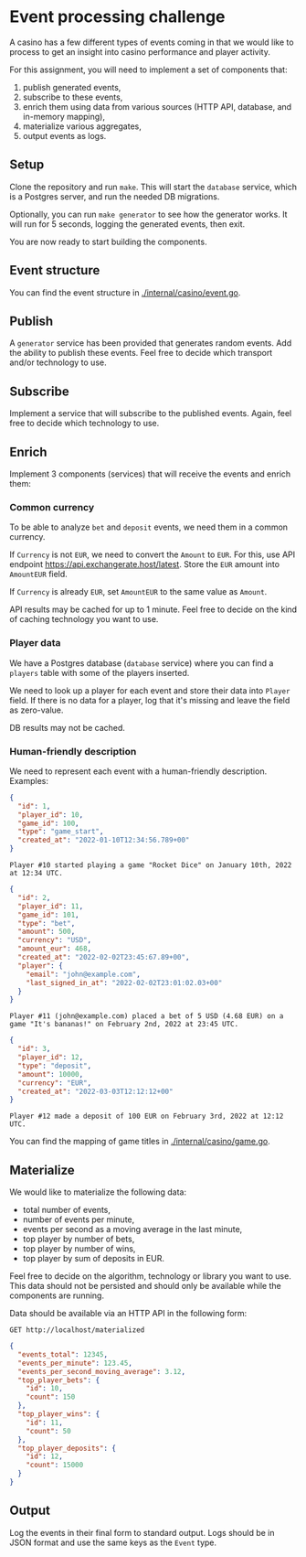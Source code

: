 # Event processing challenge

A casino has a few different types of events coming in that we would like to
process to get an insight into casino performance and player activity.

For this assignment, you will need to implement a set of components that:

1. publish generated events,
2. subscribe to these events,
3. enrich them using data from various sources (HTTP API, database, and in-memory mapping),
4. materialize various aggregates,
5. output events as logs.

## Setup

Clone the repository and run `make`. This will start the `database` service, which is a Postgres server, and run the
needed DB migrations.

Optionally, you can run `make generator` to see how the generator works. It will run for 5 seconds, logging the
generated events, then exit.

You are now ready to start building the components.

## Event structure

You can find the event structure in [./internal/casino/event.go](./internal/casino/event.go).

## Publish

A `generator` service has been provided that generates random events. Add the ability to publish these events. Feel free
to decide which transport and/or technology to use.

## Subscribe

Implement a service that will subscribe to the published events. Again, feel free to decide which technology to use.

## Enrich

Implement 3 components (services) that will receive the events and enrich them:

### Common currency

To be able to analyze `bet` and `deposit` events, we need them in a common currency.

If `Currency` is not `EUR`, we need to convert the `Amount` to `EUR`. For this, use API
endpoint https://api.exchangerate.host/latest. Store the `EUR` amount into `AmountEUR` field.

If `Currency` is already `EUR`, set `AmountEUR` to the same value as `Amount`.

API results may be cached for up to 1 minute. Feel free to decide on the kind of caching technology you want to use.

### Player data

We have a Postgres database (`database` service) where you can find a `players` table with some of the players inserted.

We need to look up a player for each event and store their data into `Player` field. If there is no data for a player,
log that it's missing and leave the field as zero-value.

DB results may not be cached.

### Human-friendly description

We need to represent each event with a human-friendly description. Examples:

```json
{
  "id": 1,
  "player_id": 10,
  "game_id": 100,
  "type": "game_start",
  "created_at": "2022-01-10T12:34:56.789+00"
}
```

```
Player #10 started playing a game "Rocket Dice" on January 10th, 2022 at 12:34 UTC.
```

```json
{
  "id": 2,
  "player_id": 11,
  "game_id": 101,
  "type": "bet",
  "amount": 500,
  "currency": "USD",
  "amount_eur": 468,
  "created_at": "2022-02-02T23:45:67.89+00",
  "player": {
    "email": "john@example.com",
    "last_signed_in_at": "2022-02-02T23:01:02.03+00"
  }
}
```

```
Player #11 (john@example.com) placed a bet of 5 USD (4.68 EUR) on a game "It's bananas!" on February 2nd, 2022 at 23:45 UTC.
```

```json
{
  "id": 3,
  "player_id": 12,
  "type": "deposit",
  "amount": 10000,
  "currency": "EUR",
  "created_at": "2022-03-03T12:12:12+00"
}
```

```
Player #12 made a deposit of 100 EUR on February 3rd, 2022 at 12:12 UTC.
```

You can find the mapping of game titles in [./internal/casino/game.go](./internal/casino/game.go).

## Materialize

We would like to materialize the following data:

- total number of events,
- number of events per minute,
- events per second as a moving average in the last minute,
- top player by number of bets,
- top player by number of wins,
- top player by sum of deposits in EUR.

Feel free to decide on the algorithm, technology or library you want to use. This data should not be persisted and
should only be available while the components are running.

Data should be available via an HTTP API in the following form:

```
GET http://localhost/materialized
```

```json
{
  "events_total": 12345,
  "events_per_minute": 123.45,
  "events_per_second_moving_average": 3.12,
  "top_player_bets": {
    "id": 10,
    "count": 150
  },
  "top_player_wins": {
    "id": 11,
    "count": 50
  },
  "top_player_deposits": {
    "id": 12,
    "count": 15000
  }
}
```

## Output

Log the events in their final form to standard output. Logs should be in JSON format and use the same keys as
the `Event` type.
